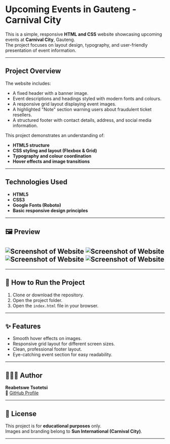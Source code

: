 # Upcoming Events in Gauteng - Carnival City

This is a simple, responsive **HTML and CSS** website showcasing upcoming events at **Carnival City**, Gauteng.  
The project focuses on layout design, typography, and user-friendly presentation of event information.

---

## Project Overview

The website includes:
- A fixed header with a banner image.  
- Event descriptions and headings styled with modern fonts and colours.  
- A responsive grid layout displaying event images.  
- A highlighted "Note" section warning users about fraudulent ticket resellers.  
- A structured footer with contact details, address, and social media information.  

This project demonstrates an understanding of:
- **HTML5 structure**
- **CSS styling and layout (Flexbox & Grid)**
- **Typography and colour coordination**
- **Hover effects and image transitions**

---

## Technologies Used

- **HTML5**
- **CSS3**
- **Google Fonts (Roboto)**
- **Basic responsive design principles**

---

## 🖼️ Preview

![Screenshot of Website](<img width="1807" height="851" alt="Screenshot (365)" src="https://github.com/user-attachments/assets/9d0dbafe-5f1d-46ac-8588-f5a54a9bc004" />
)
![Screenshot of Website](<img width="1820" height="854" alt="Screenshot (366)" src="https://github.com/user-attachments/assets/7899ce88-46cd-4ebd-8b32-421a31988a89" />
)
![Screenshot of Website](<img width="1800" height="840" alt="Screenshot (367)" src="https://github.com/user-attachments/assets/6fd09cc3-015f-4ce3-9c5e-183f5b9c230e" />
)
![Screenshot of Website](<img width="1828" height="825" alt="Screenshot (368)" src="https://github.com/user-attachments/assets/4a7cb6f0-705f-49ce-bf00-3887f19085f4" />
)
---
---

## 🚀 How to Run the Project

1. Clone or download the repository.  
2. Open the project folder.  
3. Open the `index.html` file in your browser.  

---

## ✨ Features

- Smooth hover effects on images.  
- Responsive grid layout for different screen sizes.  
- Clean, professional footer layout.  
- Eye-catching event section for easy readability.

---

## 👩🏽‍💻 Author

**Reabetswe Tsotetsi**    
🔗 [GitHub Profile](https://github.com/Reabetswe-Tso)

---

## 📝 License

This project is for **educational purposes** only.  
Images and branding belong to **Sun International (Carnival City)**.

---
